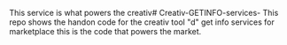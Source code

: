This service is what powers the creativ# Creativ-GETINFO-services-
This repo shows the handon code for the creativ tool "d" get info services for marketplace
this is the code that powers the market.
